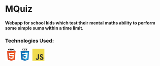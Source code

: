 # MQuiz
<h4>Webapp for school kids which test their mental maths ability to
perform some simple sums within a time limit. </h4>
<h3>Technologies Used:</h3>
<p align-items="left"><img src="https://raw.githubusercontent.com/devicons/devicon/master/icons/html5/html5-original-wordmark.svg" width="40" height="40"/> <img src="https://raw.githubusercontent.com/devicons/devicon/master/icons/css3/css3-original-wordmark.svg" width="40" height="40"/> <img src="https://raw.githubusercontent.com/devicons/devicon/master/icons/javascript/javascript-original.svg" width="40" height="40"/></p>
